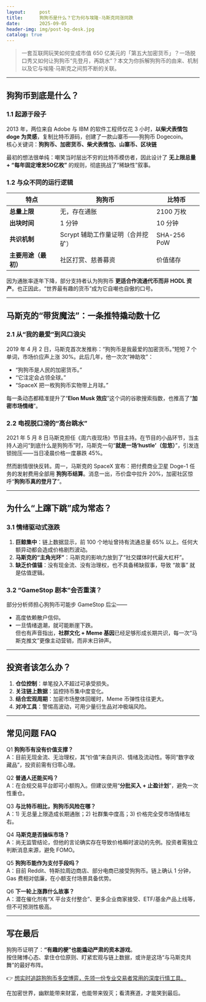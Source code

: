 ```yaml
---
layout:     post
title:      狗狗币是什么？它为何与埃隆·马斯克同涨同跌
date:       2025-09-05
header-img: img/post-bg-desk.jpg
catalog: true
---
```


> 一套互联网玩笑如何变成市值 650 亿美元的「第五大加密货币」？一场脱口秀又如何让狗狗币“先登月，再跳水”？本文为你拆解狗狗币的由来、机制以及它与埃隆·马斯克之间剪不断的关联。

---

## 狗狗币到底是什么？

### 1.1 起源于段子  
2013 年，两位来自 Adobe 与 IBM 的软件工程师仅花 3 小时，**以柴犬表情包 doge 为灵感**，复制比特币源码，创建了一款山寨币——狗狗币 Dogecoin。  
核心关键词：**狗狗币、加密货币、柴犬表情包、山寨币、区块链**

最初的想法很单纯：嘲笑当时层出不穷的比特币模仿者，因此设计了 **无上限总量 + “每年固定增发50亿枚”** 的规则，彻底挑战了“稀缺性”叙事。

### 1.2 与众不同的运行逻辑  
| 特点                   | 狗狗币                              | 比特币        |
|------------------------|-------------------------------------|---------------|
| **总量上限**           | 无，存在通胀                        | 2100 万枚     |
| **出块时间**           | 1 分钟                              | 10 分钟       |
| **共识机制**           | Scrypt 辅助工作量证明（合并挖矿）   | SHA-256 PoW   |
| **主要用途（最初）**   | 社区打赏、慈善募资                  | 价值储存      |

因为通胀率逐年下降，部分支持者认为狗狗币 **更适合作流通代币而非 HODL 资产**。也正因此，“世界最有趣的货币”成为它自嘲也自傲的口号。

---

## 马斯克的“带货魔法”：一条推特撬动数十亿

### 2.1 从“我的最爱”到风口浪尖  
2019 年 4 月 2 日，马斯克首次发推称：“狗狗币是我最爱的加密货币。”短短 7 个单词，市场价应声上涨 30%。此后几年，他一次次“神助攻”：

- “狗狗币是人民的加密货币。”  
- “它注定会占领全球。”  
- “SpaceX 把一枚狗狗币实物带上月球。”  

每一条动态都精准提升了“**Elon Musk 效应**”这个词的谷歌搜索指数，也推高了“**加密市场情绪**”。

### 2.2 电视脱口滑的“高台跳水”  
2021 年 5 月 8 日马斯克担任《周六夜现场》节目主持。在节目的小品环节，当主持人追问“到底什么是狗狗币”时，马斯克一句“**就是一场‘hustle’（忽悠）**”，引发连锁抛压——当日凌晨价格一度暴跌 45%。

然而剧情很快反转。周一，马斯克的 SpaceX 宣布：把付费商业卫星 Doge-1 任务的发射费用全部用 **狗狗币结算**。消息一出，币价盘中拉升 20%，加密社区惊呼“**狗狗币真的登月了**”。

---

## 为什么“上蹿下跳”成为常态？

### 3.1 情绪驱动式涨跌  
1. **巨鲸集中**：链上数据显示，前 100 个地址曾持有流通总量 65% 以上。任何大额异动都会造成价格剧烈波动。  
2. **马斯克的“主角光环”**：马斯克的影响力放到了“社交媒体时代最大杠杆”。  
3. **缺乏价值锚**：没有现金流、没有治理权，也不具备稀缺叙事，导致 “故事” 就是估值逻辑。  

### 3.2 “GameStop 剧本”会否重演？  
部分分析师担心狗狗币可能步 GameStop 后尘——  
- 高度依赖散户信仰。  
- 一旦情绪退潮，就可能断崖下跌。  
但也有声音指出，**社群文化 + Meme 基因**已经足够形成长期共识，每一次“马斯克推文”更像主动营销，而非末日钟声。

---

## 投资者该怎么办？

1. **仓位控制**：单笔投入不超过可承受损失。  
2. **关注链上数据**：监控持币集中度变化。  
3. **结合宏观周期**：加密市场整体回暖时，Meme 币弹性往往更大。  
4. **对冲工具**：警惕高波动，可用少量衍生品对冲极端风险。

---

## 常见问题 FAQ

Q1 **狗狗币有没有价值支撑？**  
A：目前无现金流、无治理权，其“价值”来自共识、情绪及流动性。等同“数字收藏品”，投资前需有归零心理。

Q2 **普通人还能买吗？**  
A：在合规交易平台即可小额购入。但建议使用“**分批买入 + 止盈计划**”，避免一次性重仓。

Q3 **与比特币相比，狗狗币风险在哪？**  
A：1) 无总量上限造成长期通胀；2) 社群集中度高；3) 价格完全受市场情绪左右。

Q4 **马斯克是否操纵市场？**  
A：尚无监管结论，但他的言论确实存在导致价格瞬时波动的先例。投资者需独立判断消息来源，避免 FOMO。

Q5 **狗狗币能作为支付手段吗？**  
A：目前 Reddit、特斯拉周边商店、部分电商已接受狗狗币。链上确认 1 分钟，Gas 费相对低廉，在小额支付场景具备优势。

Q6 **下一轮上涨靠什么故事？**  
A：潜在催化剂有“X 平台支付整合”、更多企业商家接受、ETF/基金产品上线等，但不可预测性极高。

---

## 写在最后

狗狗币证明了：**“有趣的梗”也能撬动严肃的资本游戏**。  
按住赌博心态、拿住仓位原则、盯紧宏观与链上数据，或许是这场“与马斯克共舞”的最好布阵。

👉 [想实时追踪狗狗币多空博弈，先领一份专业交易者常用的深度行情工具。](https://okxdog.com/)

在加密世界，幽默能带来财富，也能带来毁灭；看清赛道，才能笑到最后。